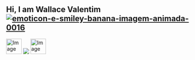 ## Hi, I am Wallace Valentim <a href="https://www.imagensanimadas.com/cat-emoticons-e-smileys-de-bananas-2120.htm"><img src="https://www.imagensanimadas.com/data/media/2120/emoticon-e-smiley-banana-imagem-animada-0016.gif" border="0" alt="emoticon-e-smiley-banana-imagem-animada-0016" /></a>


<div>
<a href="https://www.instagram.com/w4lla_s/" target="_blank"><img src="https://images.vexels.com/media/users/3/137198/isolated/lists/07f0d7b69ef071571e4ada2f4d6a053a-icone-do-instagram-colorido.png" alt="Image" height="42" width="42"></a>
<a href = "walla.valentim00@gmail.com"><img src="https://img.shields.io/badge/Gmail-D14836?style=for-the-badge&logo=gmail&logoColor=white" target="_blank"></a>
<a href="https://www.linkedin.com/in/wallavalentim00/" target="_blank"><img src="https://img1.gratispng.com/20180320/aqe/kisspng-linkedin-logo-computer-icons-business-symbol-linkedin-icon-5ab1765616c913.9690645915215796060933.jpg" alt="Image" height="42" width="42 target="_blank"></a>   
</div>




